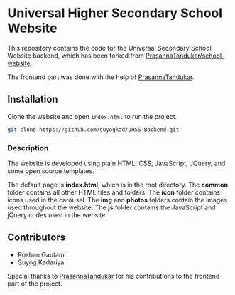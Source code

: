 # Universal Higher Secondary School Website

This repository contains the code for the Universal Secondary School Website backend, which has been forked from [PrasannaTandukar/school-website](https://github.com/PrasannaTandukar/school-website.git).

The frontend part was done with the help of [PrasannaTandukar](https://github.com/PrasannaTandukar).

## Installation

Clone the website and open `index.html` to run the project.

```bash
git clone https://github.com/suyogkad/UHSS-Backend.git
```

### Description

The website is developed using plain HTML, CSS, JavaScript, JQuery, and some open source templates.

The default page is **index.html**, which is in the root directory. The **common** folder contains all other HTML files and folders. The **icon** folder contains icons used in the carousel. The **img** and **photos** folders contain the images used throughout the website. The **js** folder contains the JavaScript and jQuery codes used in the website.

## Contributors

- Roshan Gautam
- Suyog Kadariya

Special thanks to [PrasannaTandukar](https://github.com/PrasannaTandukar) for his contributions to the frontend part of the project.

